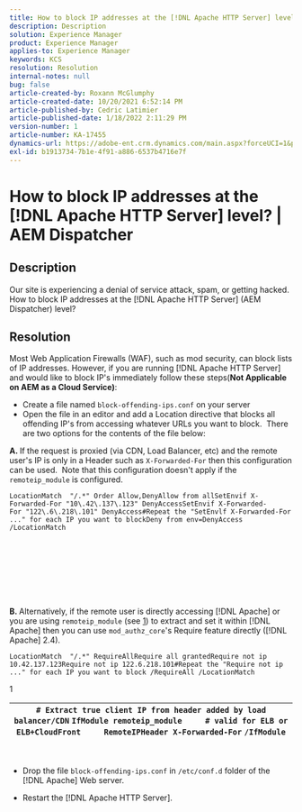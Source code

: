```yaml
---
title: How to block IP addresses at the [!DNL Apache HTTP Server] level? | AEM Dispatcher
description: Description
solution: Experience Manager
product: Experience Manager
applies-to: Experience Manager
keywords: KCS
resolution: Resolution
internal-notes: null
bug: false
article-created-by: Roxann McGlumphy
article-created-date: 10/20/2021 6:52:14 PM
article-published-by: Cedric Latimier
article-published-date: 1/18/2022 2:11:29 PM
version-number: 1
article-number: KA-17455
dynamics-url: https://adobe-ent.crm.dynamics.com/main.aspx?forceUCI=1&pagetype=entityrecord&etn=knowledgearticle&id=448e02d5-d631-ec11-b6e5-000d3a5ba97a
exl-id: b1913734-7b1e-4f91-a886-6537b4716e7f
---
```

# How to block IP addresses at the [!DNL Apache HTTP Server] level? | AEM Dispatcher

## Description


Our site is experiencing a denial of service attack, spam, or getting hacked. How to block IP addresses at the [!DNL Apache HTTP Server] (AEM Dispatcher) level?


## Resolution


Most Web Application Firewalls (WAF), such as mod security, can block lists of IP addresses. However, if you are running [!DNL Apache HTTP Server] and would like to block IP's immediately follow these steps(<b>Not Applicable on AEM as a Cloud Service)</b>:

- Create a file named `block-offending-ips.conf` on your server
- Open the file in an editor and add a Location directive that blocks all offending IP's from accessing whatever URLs you want to block.  There are two options for the contents of the file below:


<b>A. </b>If the request is proxied (via CDN, Load Balancer, etc) and the remote user's IP is only in a Header such as `X-Forwarded-For` then this configuration can be used.  Note that this configuration doesn't apply if the `remoteip_module` is configured.

```
LocationMatch  "/.*" Order Allow,DenyAllow from allSetEnvif X-Forwarded-For "10\.42\.137\.123" DenyAccessSetEnvif X-Forwarded-For "122\.6\.218\.101" DenyAccess#Repeat the "SetEnvlf X-Forwarded-For ..." for each IP you want to blockDeny from env=DenyAccess /LocationMatch 
```

<br><br><br><br><br> <br><br>
<b>B. </b>Alternatively, if the remote user is directly accessing [!DNL Apache] or you are using `remoteip_module` (see [1](https://helpx.adobe.com/experience-manager/kb/block-ips-apache-http-server.html#remoteip_module)) to extract and set it within [!DNL Apache] then you can use `mod_authz_core`'s Require feature directly ([!DNL Apache] 2.4).

```
LocationMatch  "/.*" RequireAllRequire all grantedRequire not ip 10.42.137.123Require not ip 122.6.218.101#Repeat the "Require not ip ..." for each IP you want to block /RequireAll /LocationMatch 
```


1


| `# Extract true client IP from header added by load balancer/CDN` `IfModule remoteip_module` `    ` `# valid for ELB or ELB+CloudFront` `    ` `RemoteIPHeader X-Forwarded-For` ```/IfModule``` |
| --- |

 
- Drop the file `block-offending-ips.conf` in `/etc/conf.d` folder of the [!DNL Apache] Web server.


- Restart the [!DNL Apache HTTP Server].
